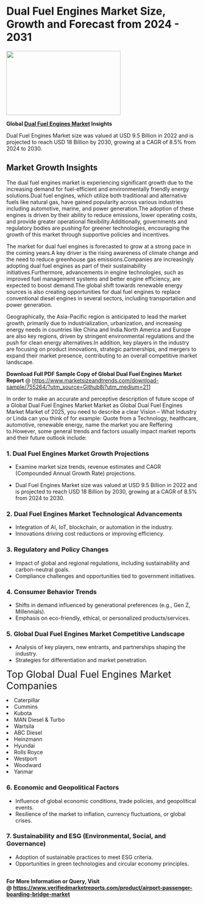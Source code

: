 <H1>Dual Fuel Engines Market Size, Growth and Forecast from 2024 - 2031</H1><img class="aligncenter size-medium wp-image-584254" src="https://thirdeyenews.in/wp-content/uploads/2024/09/Global-Market-Research-300x168.jpeg" alt="" width="300" height="168" /><p><strong>Global&nbsp;<a href="https://www.marketsizeandtrends.com/download-sample/755264/?utm_source=Github8j?utm_medium=211">Dual Fuel Engines Market</a> Insights</strong></p><p>Dual Fuel Engines Market size was valued at USD 9.5 Billion in 2022 and is projected to reach USD 18 Billion by 2030, growing at a CAGR of 8.5% from 2024 to 2030.</p><p><h2>Market Growth Insights</h2> <p>The dual fuel engines market is experiencing significant growth due to the increasing demand for fuel-efficient and environmentally friendly energy solutions.Dual fuel engines, which utilize both traditional and alternative fuels like natural gas, have gained popularity across various industries including automotive, marine, and power generation.The adoption of these engines is driven by their ability to reduce emissions, lower operating costs, and provide greater operational flexibility.Additionally, governments and regulatory bodies are pushing for greener technologies, encouraging the growth of this market through supportive policies and incentives.</p> <p>The market for dual fuel engines is forecasted to grow at a strong pace in the coming years.A key driver is the rising awareness of climate change and the need to reduce greenhouse gas emissions.Companies are increasingly adopting dual fuel engines as part of their sustainability initiatives.Furthermore, advancements in engine technologies, such as improved fuel management systems and better engine efficiency, are expected to boost demand.The global shift towards renewable energy sources is also creating opportunities for dual fuel engines to replace conventional diesel engines in several sectors, including transportation and power generation.</p> <p>Geographically, the Asia-Pacific region is anticipated to lead the market growth, primarily due to industrialization, urbanization, and increasing energy needs in countries like China and India.North America and Europe are also key regions, driven by stringent environmental regulations and the push for clean energy alternatives.In addition, key players in the industry are focusing on product innovations, strategic partnerships, and mergers to expand their market presence, contributing to an overall competitive market landscape.</p> <p><span class=""><strong>Download Full PDF Sample Copy of Global Dual Fuel Engines Market Report</strong> @ <a href="https://www.marketsizeandtrends.com/download-sample/755264/?utm_source=Github8j?utm_medium=211" target="_blank">https://www.marketsizeandtrends.com/download-sample/755264/?utm_source=Github8j?utm_medium=211</a></span></p><p>In order to make an accurate and perceptive description of future scope of a Global&nbsp;Dual Fuel Engines Market Market as Global&nbsp;Dual Fuel Engines Market Market of 2025, you need to describe a clear Vision &ndash; What Industry or Linda can you think of for example: Quote from a Technology, healthcare, automotive, renewable energy, name the market you are Reffering to.However, some general trends and factors usually impact market reports and their future outlook include:</p><h3>1.&nbsp;<strong>Dual Fuel Engines Market Growth Projections</strong></h3><ul><li>Examine market size trends, revenue estimates and CAGR (Compounded Annual Growth Rate) projections.</li><li><p>Dual Fuel Engines Market size was valued at USD 9.5 Billion in 2022 and is projected to reach USD 18 Billion by 2030, growing at a CAGR of 8.5% from 2024 to 2030.</p></li></ul><h3>2.&nbsp;<strong>Dual Fuel Engines Market Technological Advancements</strong></h3><ul><li>Integration of AI, IoT, blockchain, or automation in the industry.</li><li>Innovations driving cost reductions or improving efficiency.</li></ul><h3>3.&nbsp;<strong>Regulatory and Policy Changes</strong></h3><ul><li>Impact of global and regional regulations, including sustainability and carbon-neutral goals.</li><li>Compliance challenges and opportunities tied to government initiatives.</li></ul><h3>4.&nbsp;<strong>Consumer Behavior Trends</strong></h3><ul><li>Shifts in demand influenced by generational preferences (e.g., Gen Z, Millennials).</li><li>Emphasis on eco-friendly, ethical, or personalized products/services.</li></ul><h3>5.&nbsp;<strong>Global Dual Fuel Engines Market Competitive Landscape</strong></h3><ul><li>Analysis of key players, new entrants, and partnerships shaping the industry.</li><li>Strategies for differentiation and market penetration.</li></ul><p data-pm-slice="1 1 []"><span style="color: inherit; font-family: inherit; font-size: 25px;">Top Global Dual Fuel Engines Market Companies</span></p><div class="" data-test-id=""><p><li>Caterpillar</li><li> Cummins</li><li> Kubota</li><li> MAN Diesel & Turbo</li><li> Wartsila</li><li> ABC Diesel</li><li> Heinzmann</li><li> Hyundai</li><li> Rolls Royce</li><li> Westport</li><li> Woodward</li><li> Yanmar</li></p></div><h3>6.&nbsp;<strong>Economic and Geopolitical Factors</strong></h3><ul><li>Influence of global economic conditions, trade policies, and geopolitical events.</li><li>Resilience of the market to inflation, currency fluctuations, or global crises.</li></ul><h3>7.&nbsp;<strong>Sustainability and ESG (Environmental, Social, and Governance)</strong></h3><ul><li>Adoption of sustainable practices to meet ESG criteria.</li><li>Opportunities in green technologies and circular economy principles.</li></ul><h2><strong style="font-size: 14px;">For More Information or Query, Visit @&nbsp;</strong><a style="background-color: #ffffff; font-size: 14px;" href="https://www.marketsizeandtrends.com/report/dual-fuel-engines-market/" target="_blank">https://www.verifiedmarketreports.com/product/airport-passenger-boarding-bridge-market</a></h2>
